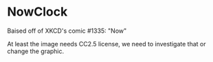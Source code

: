 NowClock
==========
Baised off of XKCD's comic #1335: "Now"

At least the image needs CC2.5 license, we need to investigate that or change the graphic.
